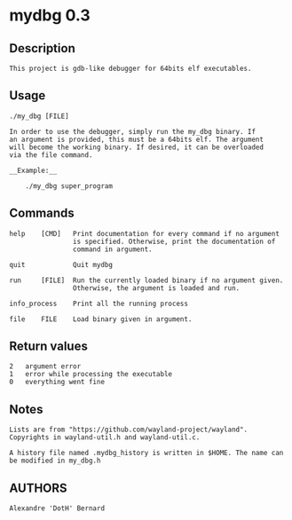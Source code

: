 mydbg 0.3
=========

Description
-----------

    This project is gdb-like debugger for 64bits elf executables.

Usage
-----

    ./my_dbg [FILE]

    In order to use the debugger, simply run the my_dbg binary. If
    an argument is provided, this must be a 64bits elf. The argument
    will become the working binary. If desired, it can be overloaded
    via the file command.

    __Example:__

        ./my_dbg super_program

Commands
--------

    help    [CMD]   Print documentation for every command if no argument
                    is specified. Otherwise, print the documentation of
                    command in argument.

    quit            Quit mydbg

    run     [FILE]  Run the currently loaded binary if no argument given.
                    Otherwise, the argument is loaded and run.

    info_process    Print all the running process

    file    FILE    Load binary given in argument.

Return values
-------------

    2   argument error
    1   error while processing the executable
    0   everything went fine

Notes
-----

    Lists are from "https://github.com/wayland-project/wayland".
    Copyrights in wayland-util.h and wayland-util.c.

    A history file named .mydbg_history is written in $HOME. The name can
    be modified in my_dbg.h

AUTHORS
-------

    Alexandre 'DotH' Bernard

